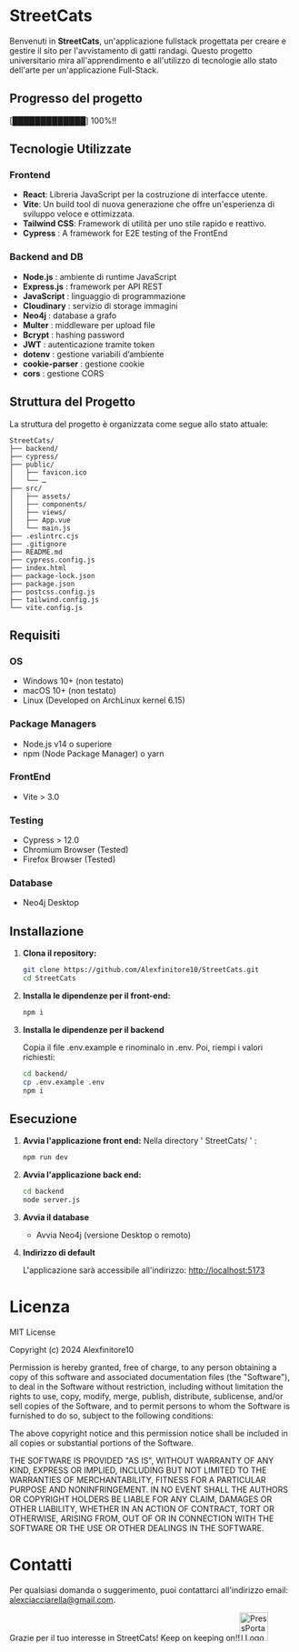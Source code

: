 # StreetCats

Benvenuti in **StreetCats**, un'applicazione fullstack progettata per creare e gestire il sito per l'avvistamento di gatti randagi. Questo progetto universitario mira all'apprendimento e all'utilizzo di tecnologie allo stato dell'arte per un'applicazione Full-Stack.

## Progresso del progetto

[█████████████] 100%!!


## Tecnologie Utilizzate

### Frontend
- **React**: Libreria JavaScript per la costruzione di interfacce utente.
- **Vite**: Un build tool di nuova generazione che offre un'esperienza di sviluppo veloce e ottimizzata.
- **Tailwind CSS**: Framework di utilità per uno stile rapido e reattivo.
- **Cypress** : A framework for E2E testing of the FrontEnd

### Backend and DB
- **Node.js** : ambiente di runtime JavaScript
- **Express.js** : framework per API REST
- **JavaScript** : linguaggio di programmazione
- **Cloudinary** : servizio di storage immagini
- **Neo4j** : database a grafo
- **Multer** : middleware per upload file
- **Bcrypt** : hashing password
- **JWT** : autenticazione tramite token
- **dotenv** : gestione variabili d’ambiente
- **cookie-parser** : gestione cookie
- **cors** : gestione CORS

## Struttura del Progetto

La struttura del progetto è organizzata come segue allo stato attuale:
```
StreetCats/
├── backend/
├── cypress/
├── public/
│   ├── favicon.ico
│   └── …  
├── src/
│   ├── assets/
│   ├── components/
│   ├── views/
│   ├── App.vue
│   └── main.js
├── .eslintrc.cjs
├── .gitignore
├── README.md
├── cypress.config.js
├── index.html
├── package-lock.json
├── package.json
├── postcss.config.js
├── tailwind.config.js
└── vite.config.js

```

## Requisiti

### OS
- Windows 10+ (non testato)
- macOS 10+ (non testato)
- Linux (Developed on ArchLinux kernel 6.15)

### Package Managers
- Node.js v14 o superiore
- npm (Node Package Manager) o yarn

### FrontEnd
- Vite > 3.0

### Testing
- Cypress > 12.0
- Chromium Browser (Tested)
- Firefox Browser (Tested)

### Database
- Neo4j Desktop

## Installazione

1. **Clona il repository:**

   ```bash
   git clone https://github.com/Alexfinitore10/StreetCats.git
   cd StreetCats

2. **Installa le dipendenze per il front-end:**
   ```bash
   npm i
   ```
3. **Installa le dipendenze per il backend**
   
   Copia il file .env.example e rinominalo in .env. Poi, riempi i valori richiesti:
   ```bash
   cd backend/
   cp .env.example .env
   npm i
   ```
## Esecuzione
1. **Avvia l'applicazione front end:**
   Nella directory ' StreetCats/ ' :
   ```bash
   npm run dev
   ```
   
3. **Avvia l'applicazione back end:**

   ```bash
   cd backend
   node server.js
   ```
4. **Avvia il database**
   - Avvia Neo4j (versione Desktop o remoto)
   
5. **Indirizzo di default**

   L'applicazione sarà accessibile all'indirizzo: [http://localhost:5173](http://localhost:5173)


# Licenza

MIT License

Copyright (c) 2024 Alexfinitore10

Permission is hereby granted, free of charge, to any person obtaining a copy
of this software and associated documentation files (the "Software"), to deal
in the Software without restriction, including without limitation the rights
to use, copy, modify, merge, publish, distribute, sublicense, and/or sell
copies of the Software, and to permit persons to whom the Software is
furnished to do so, subject to the following conditions:

The above copyright notice and this permission notice shall be included in all
copies or substantial portions of the Software.

THE SOFTWARE IS PROVIDED "AS IS", WITHOUT WARRANTY OF ANY KIND, EXPRESS OR
IMPLIED, INCLUDING BUT NOT LIMITED TO THE WARRANTIES OF MERCHANTABILITY,
FITNESS FOR A PARTICULAR PURPOSE AND NONINFRINGEMENT. IN NO EVENT SHALL THE
AUTHORS OR COPYRIGHT HOLDERS BE LIABLE FOR ANY CLAIM, DAMAGES OR OTHER
LIABILITY, WHETHER IN AN ACTION OF CONTRACT, TORT OR OTHERWISE, ARISING FROM,
OUT OF OR IN CONNECTION WITH THE SOFTWARE OR THE USE OR OTHER DEALINGS IN THE
SOFTWARE.

# Contatti

Per qualsiasi domanda o suggerimento, puoi contattarci all'indirizzo email: [alexciacciarella@gmail.com](alexciacciarella@gmail.com).

Grazie per il tuo interesse in StreetCats! Keep on keeping on!!<img src="https://ih1.redbubble.net/image.1384215121.0533/raf,750x1000,075,t,101010:01c5ca27c6.jpg" alt="PressPortal Logo" width="50" />



